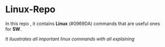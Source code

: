 # Linux-Repo
In this repo , it contains    **Linux** (#0969DA) commands that are useful ones for **SW**.

_It iluustrates all  important linux commands with all explaining_
